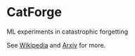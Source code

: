 # CatForge
ML experiments in catastrophic forgetting 

See [Wikipedia](https://en.wikipedia.org/wiki/Catastrophic_interference) and [Arxiv](https://arxiv.org/pdf/1612.00796) for more.